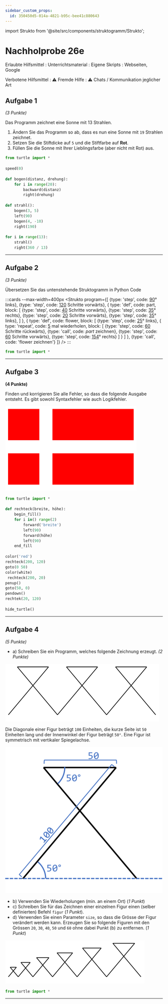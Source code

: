 ```yaml
---
sidebar_custom_props:
  id: 350450d5-014a-4821-b95c-bee41c880643
---
```

import Strukto from '@site/src/components/struktogramm/Strukto';

# Nachholprobe 26e

Erlaubte Hilfsmittel
: Unterrichtsmaterial
: Eigene Skripts
: Webseiten, Google

Verbotene Hilfsmittel
: ⚠️ Fremde Hilfe
: ⚠️ Chats / Kommunikation jeglicher Art


<Solution webKey="12396629-ac7d-4e17-be61-c2271698f9ca" title="Testfragen" open>

## Aufgabe 1
*(3 Punkte)*

Das Programm zeichnet eine Sonne mit 13 Strahlen.
1. Ändern Sie das Programm so ab, dass es nun eine Sonne mit `19` Strahlen zeichnet.
2. Setzen Sie die Stiftdicke auf `5` und die Stiftfarbe auf **Rot**.
3. Füllen Sie die Sonne mit Ihrer Lieblingsfarbe (aber nicht mit Rot) aus.

```py live_py title=aufgabe1.py id=bc26c5ea-c372-41ed-93bb-66b5059cb5c6 versioned 
from turtle import *

speed(0)

def bogen(distanz, drehung):
    for i in range(20):
        backward(distanz)
        right(drehung)

def strahl():
    bogen(3, 5)
    left(90)
    bogen(4, -10)
    right(190)

for i in range(13):
    strahl()
    right(360 / 13)
```

---

## Aufgabe 2
*(3 Punkte)*

Übersetzen Sie das untenstehende Struktogramm in Python Code

:::cards --max-width=400px
<Strukto program={[
    {type: 'step', code: <span><u>90</u>° links</span>},
    {type: 'step', code: <span><u>120</u> Schritte vorwärts</span>},
    {
        type: 'def', 
        code: <span>part</span>,
        block: [
            {type: 'step', code: <span><u>40</u> Schritte vorwärts</span>},
            {type: 'step', code: <span><u>35</u>° rechts</span>},
            {type: 'step', code: <span><u>20</u> Schritte vorwärts</span>},
            {type: 'step', code: <span><u>35</u>° links</span>},
        ]
    },
    {
        type: 'def', 
        code: <span>flower</span>,
        block: [
            {type: 'step', code: <span><u>25</u>° links</span>},
            {
                type: 'repeat', 
                code: <span><u>5</u> mal wiederholen</span>,
                block: [
                    {type: 'step', code: <span><u>60</u> Schritte rückwärts</span>},
                    {type: 'call', code: <span><i>part</i> zeichnen</span>},
                    {type: 'step', code: <span><u>60</u> Schritte vorwärts</span>},
                    {type: 'step', code: <span><u>154</u>° rechts</span>}
                ]
            }
        ]
    },
    {type: 'call', code: 'flower zeichnen'}
]} />
:::

```py live_py title=aufgabe2.py versioned id=dcb14a5c-d510-40cf-ba1f-78a46e884742 
from turtle import *
```

---

## Aufgabe 3
**(4 Punkte)**

Finden und korrigieren Sie alle Fehler, so dass die folgende Ausgabe entsteht. Es gibt sowohl Syntaxfehler wie auch Logikfehler.

![Dänische Flagge](images/daenemark.svg)

```py live_py title=aufgabe3.py id=353cb240-4db1-482b-ad29-b59266226a03 versioned 
from turtle import *

def rechteck(breite, höhe):
    begin_fill()
    for i in() range(2)
        forward('breite')
        left(90)
        forward(höhe)
        left(90)
    end_fill

color('red')
rechteck(200, 120)
goto(0 50)
color(white)
 rechteck(200, 20)
penup()
goto(50, 0)
pendown()
rechtek(20, 120)

hide_turtle()
```
---

## Aufgabe 4
*(5 Punkte)*

- a) Schreiben Sie ein Programm, welches folgende Zeichnung erzeugt. *(2 Punkte)*

![Figuren](images/figuren.svg)

Die Diagonale einer Figur beträgt `100` Einheiten, die kurze Seite ist `50` Einheiten lang und der Innenwinkel der Figur beträgt `50°`. Eine Figur ist symmetrisch mit vertikaler Spiegelachse.

![Eine Figur --width=200px](images/ghost-dimensions.png)

- b) Verwenden Sie Wiederholungen (min. an einem Ort) (*1 Punkt*)
- c) Schreiben Sie für das Zeichnen einer einzelnen Figur einen (selber definierten) Befehl `figur` (*1 Punkt*).
- d) Verwenden Sie einen Parameter `size`, so dass die Grösse der Figur verändert werden kann. Erzeugen Sie so folgende Figuren mit den Grössen `20`, `30`, `40`, `50` und `60` ohne dabei Punkt (b) zu entfernen. (*1 Punkt*)

![--width=800px](images/increasing-figs.svg)

```py live_py title=aufgabe4.py versioned id=42125786-9de4-422b-b376-42c08fda7ed1 
from turtle import *
```

---

</Solution>
